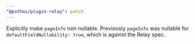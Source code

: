 ```yaml
---
"@pothos/plugin-relay": patch
---
```


Explicitly make `pageInfo` non nullable. Previously `pageInfo` was nullable for `defaultFieldNullability: true`, which is against the Relay spec.
